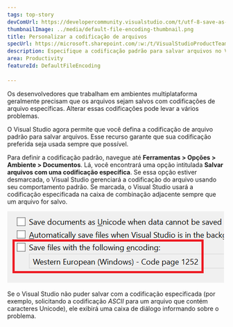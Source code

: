 ```yaml
---
tags: top-story
devComUrl: https://developercommunity.visualstudio.com/t/utf-8-save-as-without-signature-default-request-to/787476
thumbnailImage: ../media/default-file-encoding-thumbnail.png
title: Personalizar a codificação de arquivos
specUrl: https://microsoft.sharepoint.com/:w:/t/VisualStudioProductTeam/ESOumqZDXABBpSHpExZWdDgB-uKOrxCDuTjA5Hk8ab1Ddg?e=iYfVep
description: Especifique a codificação padrão para salvar arquivos no Visual Studio.
area: Productivity
featureId: DefaultFileEncoding

---
```



Os desenvolvedores que trabalham em ambientes multiplataforma geralmente precisam que os arquivos sejam salvos com codificações de arquivo específicas. Alterar essas codificações pode levar a vários problemas.

O Visual Studio agora permite que você defina a codificação de arquivo padrão para salvar arquivos. Esse recurso garante que sua codificação preferida seja usada sempre que possível.

Para definir a codificação padrão, navegue até **Ferramentas > Opções > Ambiente > Documentos**. Lá, você encontrará uma opção intitulada **Salvar arquivos com uma codificação específica**. Se essa opção estiver desmarcada, o Visual Studio gerenciará a codificação do arquivo usando seu comportamento padrão. Se marcada, o Visual Studio usará a codificação especificada na caixa de combinação adjacente sempre que um arquivo for salvo.

![A opção de codificação padrão de arquivos em Ferramentas\Opções](../media/default-file-encoding.png)

Se o Visual Studio não puder salvar com a codificação especificada (por exemplo, solicitando a codificação *ASCII* para um arquivo que contém caracteres Unicode), ele exibirá uma caixa de diálogo informando sobre o problema.
